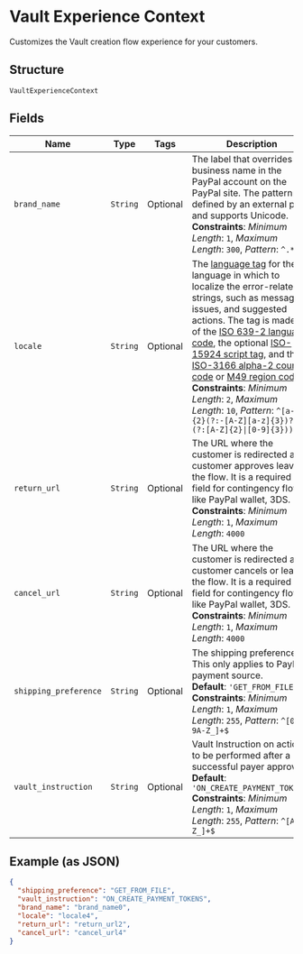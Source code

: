 
# Vault Experience Context

Customizes the Vault creation flow experience for your customers.

## Structure

`VaultExperienceContext`

## Fields

| Name | Type | Tags | Description |
|  --- | --- | --- | --- |
| `brand_name` | `String` | Optional | The label that overrides the business name in the PayPal account on the PayPal site. The pattern is defined by an external party and supports Unicode.<br>**Constraints**: *Minimum Length*: `1`, *Maximum Length*: `300`, *Pattern*: `^.*$` |
| `locale` | `String` | Optional | The [language tag](https://tools.ietf.org/html/bcp47#section-2) for the language in which to localize the error-related strings, such as messages, issues, and suggested actions. The tag is made up of the [ISO 639-2 language code](https://www.loc.gov/standards/iso639-2/php/code_list.php), the optional [ISO-15924 script tag](https://www.unicode.org/iso15924/codelists.html), and the [ISO-3166 alpha-2 country code](/api/rest/reference/country-codes/) or [M49 region code](https://unstats.un.org/unsd/methodology/m49/).<br>**Constraints**: *Minimum Length*: `2`, *Maximum Length*: `10`, *Pattern*: `^[a-z]{2}(?:-[A-Z][a-z]{3})?(?:-(?:[A-Z]{2}\|[0-9]{3}))?$` |
| `return_url` | `String` | Optional | The URL where the customer is redirected after customer approves leaves the flow. It is a required field for contingency flows like PayPal wallet, 3DS.<br>**Constraints**: *Minimum Length*: `1`, *Maximum Length*: `4000` |
| `cancel_url` | `String` | Optional | The URL where the customer is redirected after customer cancels or leaves the flow. It is a required field for contingency flows like PayPal wallet, 3DS.<br>**Constraints**: *Minimum Length*: `1`, *Maximum Length*: `4000` |
| `shipping_preference` | `String` | Optional | The shipping preference. This only applies to PayPal payment source.<br>**Default**: `'GET_FROM_FILE'`<br>**Constraints**: *Minimum Length*: `1`, *Maximum Length*: `255`, *Pattern*: `^[0-9A-Z_]+$` |
| `vault_instruction` | `String` | Optional | Vault Instruction on action to be performed after a successful payer approval.<br>**Default**: `'ON_CREATE_PAYMENT_TOKENS'`<br>**Constraints**: *Minimum Length*: `1`, *Maximum Length*: `255`, *Pattern*: `^[A-Z_]+$` |

## Example (as JSON)

```json
{
  "shipping_preference": "GET_FROM_FILE",
  "vault_instruction": "ON_CREATE_PAYMENT_TOKENS",
  "brand_name": "brand_name0",
  "locale": "locale4",
  "return_url": "return_url2",
  "cancel_url": "cancel_url4"
}
```

